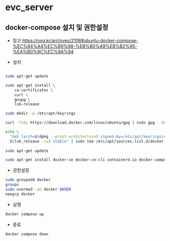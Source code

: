 # evc_server

## docker-compose 설치 및 권한설정

- 참고 https://osg.kr/archives/2108#ubuntu-docker-compose-%EC%84%A4%EC%B9%98-%EB%B0%A9%EB%B2%95-%EA%B0%9C%EC%9A%94

- 설치

```bash

sudo apt-get update

sudo apt-get install \
    ca-certificates \
    curl \
    gnupg \
    lsb-release

sudo mkdir -p /etc/apt/keyrings

curl -fsSL https://download.docker.com/linux/ubuntu/gpg | sudo gpg --dearmor -o /etc/apt/keyrings/docker.gpg

echo \
  "deb [arch=$(dpkg --print-architecture) signed-by=/etc/apt/keyrings/docker.gpg] https://download.docker.com/linux/ubuntu \
  $(lsb_release -cs) stable" | sudo tee /etc/apt/sources.list.d/docker.list > /dev/null
  
sudo apt-get update

sudo apt-get install docker-ce docker-ce-cli containerd.io docker-compose-plugin

```

- 권한설정

```bash
sudo groupadd docker
groups
sudo usermod -aG docker $USER
newgrp docker
```


- 실행

```bash
docker compose up
```


- 종료

```bash
docker compose down
```

